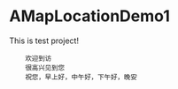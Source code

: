 # AMapLocationDemo1
This is test project!



        欢迎到访  
        很高兴见到您  
        祝您，早上好，中午好，下午好，晚安
